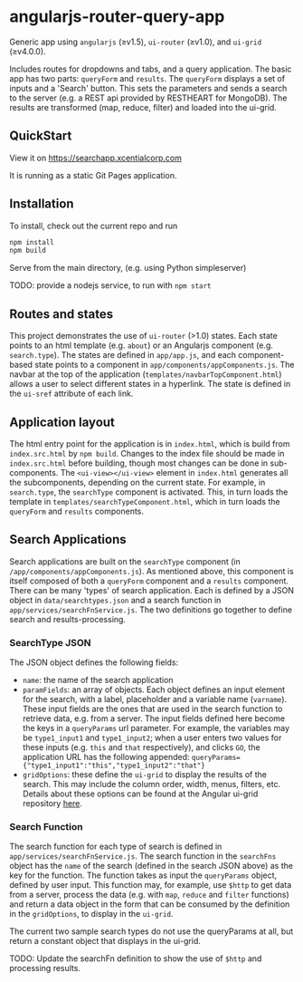 # angularjs-router-query-app

Generic app using `angularjs` (&ge;v1.5), `ui-router` (&ge;v1.0), and `ui-grid` (&ge;v4.0.0).

Includes routes for dropdowns and tabs, and a query application. The basic app has two parts: `queryForm` and `results`. The `queryForm` displays a set of inputs and a 'Search' button. This sets the parameters and sends a search to the server (e.g. a REST api provided by RESTHEART for MongoDB). The results are transformed (map, reduce, filter) and loaded into the ui-grid.

## QuickStart

View it on https://searchapp.xcentialcorp.com

It is running as a static Git Pages application.

## Installation

To install, check out the current repo and run

```bash
npm install
npm build
```

Serve from the main directory, (e.g. using Python simpleserver)

TODO: provide a nodejs service, to run with `npm start`

## Routes and states

This project demonstrates the use of `ui-router` (>1.0) states. Each state points to an html template (e.g. `about`) or an Angularjs component (e.g. `search.type`). The states are defined in `app/app.js`, and each component-based state points to a component in `app/components/appComponents.js`. The navbar at the top of the application (`templates/navbarTopComponent.html`) allows a user to select different states in a hyperlink. The state is defined in the `ui-sref` attribute of each link.

## Application layout

The html entry point for the application is in `index.html`, which is build from `index.src.html` by `npm build`. Changes to the index file should be made in `index.src.html` before building, though most changes can be done in sub-components. The `<ui-view></ui-view>` element in `index.html` generates all the subcomponents, depending on the current state. For example, in `search.type`, the `searchType` component is activated. This, in turn loads the template in `templates/searchTypeComponent.html`, which in turn loads the `queryForm` and `results` components.

## Search Applications
Search applications are built on the `searchType` component (in `/app/components/appComponents.js`). As mentioned above, this component is itself composed of both a `queryForm` component and a `results` component. There can be many 'types' of search application. Each is defined by a JSON object in `data/searchtypes.json` and a search function in `app/services/searchFnService.js`. The two definitions go together to define search and results-processing.

### SearchType JSON

The JSON object defines the following fields:

* `name`: the name of the search application
* `paramFields`: an array of objects. Each object defines an input element for the search, with a label, placeholder and a variable name (`varname`). These input fields are the ones that are used in the search function to retrieve data, e.g. from a server. The input fields defined here become the keys in a `queryParams` url parameter. For example, the variables may be `type1_input1` and `type1_input2`; when a user enters two values for these inputs (e.g. `this` and `that` respectively), and clicks `GO`, the application URL has the following appended: `queryParams={"type1_input1":"this","type1_input2":"that"}`
* `gridOptions`: these define the `ui-grid` to display the results of the search. This may include the column order, width, menus, filters, etc. Details about these options can be found at the Angular ui-grid repository [here](http://ui-grid.info/).

### Search Function

The search function for each type of search is defined in `app/services/searchFnService.js`. The search function in the `searchFns` object has the `name` of the search (defined in the search JSON above) as the key for the function. The function takes as input the `queryParams` object, defined by user input. This function may, for example, use `$http` to get data from a server, process the data (e.g. with `map`, `reduce` and `filter` functions) and return a data object in the form that can be consumed by the definition in the `gridOptions`, to display in the `ui-grid`.

The current two sample search types do not use the queryParams at all, but return a constant object that displays in the ui-grid.

TODO: Update the searchFn definition to show the use of `$http` and processing results.
